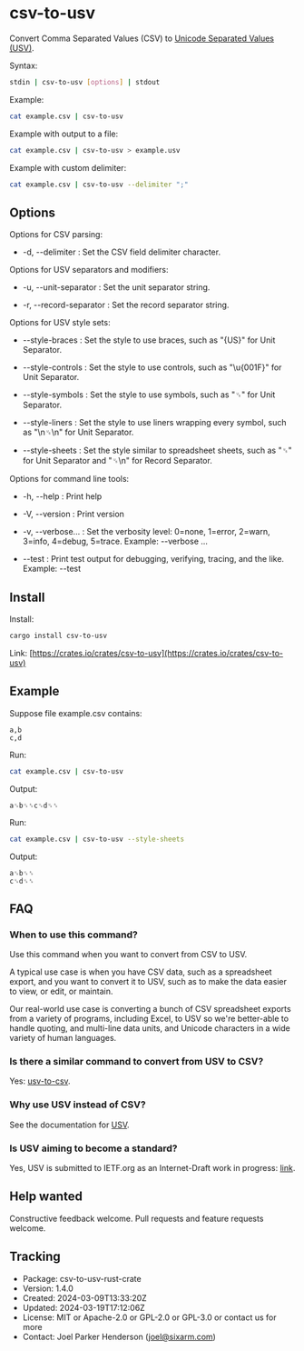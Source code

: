 # csv-to-usv

Convert Comma Separated Values (CSV) to [Unicode Separated Values (USV)](https://github.com/sixarm/usv).

Syntax:

```sh
stdin | csv-to-usv [options] | stdout
```

Example:

```sh
cat example.csv | csv-to-usv
```

Example with output to a file:

```sh
cat example.csv | csv-to-usv > example.usv
```

Example with custom delimiter:

```sh
cat example.csv | csv-to-usv --delimiter ";"
```


## Options

Options for CSV parsing:

* -d, --delimiter : Set the CSV field delimiter character.

Options for USV separators and modifiers:

* -u, --unit-separator : Set the unit separator string.

* -r, --record-separator : Set the record separator string.

Options for USV style sets:

* --style-braces : Set the style to use braces, such as "{US}" for Unit Separator.

* --style-controls : Set the style to use controls, such as "\u{001F}" for Unit Separator.

* --style-symbols : Set the style to use symbols, such as "␟" for Unit Separator.

* --style-liners : Set the style to use liners wrapping every symbol, such as "\n␟\n" for Unit Separator.

* --style-sheets : Set the style similar to spreadsheet sheets, such as "␟" for Unit Separator and "␟\n" for Record Separator.

Options for command line tools:

* -h, --help : Print help

* -V, --version : Print version

* -v, --verbose... : Set the verbosity level: 0=none, 1=error, 2=warn, 3=info, 4=debug, 5=trace. Example: --verbose …

* --test : Print test output for debugging, verifying, tracing, and the like. Example: --test


## Install

Install:

```sh
cargo install csv-to-usv
```

Link: [https://crates.io/crates/csv-to-usv](https://crates.io/crates/csv-to-usv)


## Example

Suppose file example.csv contains:

```csv
a,b
c,d
```

Run:

```sh
cat example.csv | csv-to-usv
```

Output:

```usv
a␟b␟␞c␟d␟␞
```

Run:

```sh
cat example.csv | csv-to-usv --style-sheets
```

Output:

```usv
a␟b␟␞
c␟d␟␞
```

## FAQ

### When to use this command?

Use this command when you want to convert from CSV to USV.

A typical use case is when you have CSV data, such as a spreadsheet export,
and you want to convert it to USV, such as to make the data easier to view,
or edit, or maintain.

Our real-world use case is converting a bunch of CSV spreadsheet exports
from a variety of programs, including Excel, to USV so we're better-able to
handle quoting, and multi-line data units, and Unicode characters in a wide
variety of human languages.

### Is there a similar command to convert from USV to CSV?

Yes: [usv-to-csv](https://crates.io/crates/usv-to-csv).

### Why use USV instead of CSV?

See the documentation for [USV](https://github.com/sixarm/usv).

### Is USV aiming to become a standard?

Yes, USV is submitted to IETF.org as an Internet-Draft work in progress:
[link](https://datatracker.ietf.org/doc/draft-unicode-separated-values/).

## Help wanted

Constructive feedback welcome. Pull requests and feature requests welcome.

## Tracking

* Package: csv-to-usv-rust-crate
* Version: 1.4.0
* Created: 2024-03-09T13:33:20Z
* Updated: 2024-03-19T17:12:06Z
* License: MIT or Apache-2.0 or GPL-2.0 or GPL-3.0 or contact us for more
* Contact: Joel Parker Henderson (joel@sixarm.com)
